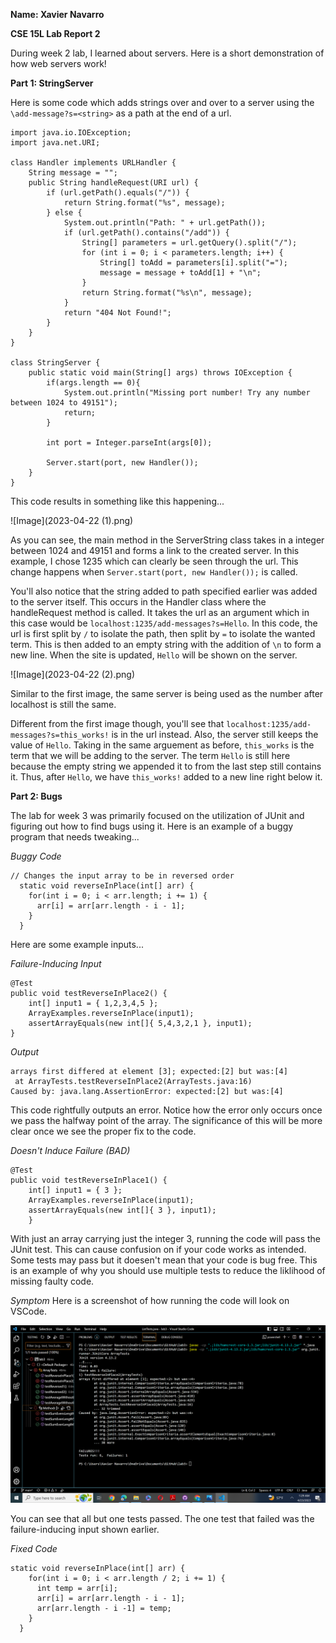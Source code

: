 __Name: Xavier Navarro__

__CSE 15L Lab Report 2__

During week 2 lab, I learned about servers. Here is a short demonstration of how web servers work! 

__Part 1: StringServer__

Here is some code which adds strings over and over to a server using the ```\add-message?s=<string>``` as a path at the end of a url.
```
import java.io.IOException;
import java.net.URI;

class Handler implements URLHandler {
    String message = "";
    public String handleRequest(URI url) {
        if (url.getPath().equals("/")) {
            return String.format("%s", message);
        } else {
            System.out.println("Path: " + url.getPath());
            if (url.getPath().contains("/add")) {
                String[] parameters = url.getQuery().split("/");
                for (int i = 0; i < parameters.length; i++) {
                    String[] toAdd = parameters[i].split("=");
                    message = message + toAdd[1] + "\n";
                }
                return String.format("%s\n", message);
            }
            return "404 Not Found!";
        }
    }
}

class StringServer {
    public static void main(String[] args) throws IOException {
        if(args.length == 0){
            System.out.println("Missing port number! Try any number between 1024 to 49151");
            return;
        }

        int port = Integer.parseInt(args[0]);

        Server.start(port, new Handler());
    }
}
```

This code results in something like this happening...

![Image](2023-04-22 (1).png)

As you can see, the main method in the ServerString class takes in a integer between 1024 and 49151 and forms a link to the created server. In this example, I chose 1235 which can clearly be seen through the url. This change happens when ```Server.start(port, new Handler());``` is called. 

You'll also notice that the string added to path specified earlier was added to the server itself. This occurs in the Handler class where the handleRequest method is called. It takes the url as an argument which in this case would be ```localhost:1235/add-messages?s=Hello```. In this code, the url is first split by ```/``` to isolate the path, then split by ```=``` to isolate the wanted term. This is then added to an empty string with the addition of ```\n``` to form a new line. When the site is updated, ```Hello``` will be shown on the server.

![Image](2023-04-22 (2).png)

Similar to the first image, the same server is being used as the number after localhost is still the same.

Different from the first image though, you'll see that ```localhost:1235/add-messages?s=this_works!``` is in the url instead. Also, the server still keeps the value of ```Hello```. Taking in the same arguement as before, ```this_works``` is the term that we will be adding to the server. The term ```Hello``` is still here because the empty string we appended it to from the last step still contains it. Thus, after ```Hello```, we have ```this_works!``` added to a new line right below it.

__Part 2: Bugs__

The lab for week 3 was primarily focused on the utilization of JUnit and figuring out how to find bugs using it. 
Here is an example of a buggy program that needs tweaking...

_Buggy Code_
```
// Changes the input array to be in reversed order
  static void reverseInPlace(int[] arr) {
    for(int i = 0; i < arr.length; i += 1) {
      arr[i] = arr[arr.length - i - 1];
    }
  }
```
Here are some example inputs...

_Failure-Inducing Input_
```
@Test 
public void testReverseInPlace2() {
    int[] input1 = { 1,2,3,4,5 };
    ArrayExamples.reverseInPlace(input1);
    assertArrayEquals(new int[]{ 5,4,3,2,1 }, input1);
}
```
_Output_
```
arrays first differed at element [3]; expected:[2] but was:[4]
 at ArrayTests.testReverseInPlace2(ArrayTests.java:16)
Caused by: java.lang.AssertionError: expected:[2] but was:[4]
```

This code rightfully outputs an error. Notice how the error only occurs once we pass the halfway point of the array. The significance of this will be more clear once we see the proper fix to the code.

_Doesn't Induce Failure (BAD)_
```
@Test 
public void testReverseInPlace1() {
    int[] input1 = { 3 };
    ArrayExamples.reverseInPlace(input1);
    assertArrayEquals(new int[]{ 3 }, input1);
	}
```
With just an array carrying just the integer 3, running the code will pass the JUnit test. This can cause confusion on if your code works as intended. Some tests may pass but it doesen't mean that your code is bug free. This is an example of why you should use multiple tests to reduce the liklihood of missing faulty code.

_Symptom_
Here is a screenshot of how running the code will look on VSCode.

![Image](2023-04-23.png)

You can see that all but one tests passed. The one test that failed was the failure-inducing input shown earlier.

_Fixed Code_
```
static void reverseInPlace(int[] arr) {
    for(int i = 0; i < arr.length / 2; i += 1) {
      int temp = arr[i];
      arr[i] = arr[arr.length - i - 1];
      arr[arr.length - i -1] = temp;
    }
  }
```


